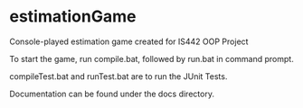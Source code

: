 # estimationGame
Console-played estimation game created for IS442 OOP Project

To start the game, run compile.bat, followed by run.bat in command prompt.

compileTest.bat and runTest.bat are to run the JUnit Tests.

Documentation can be found under the docs directory.
